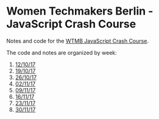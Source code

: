 # Women Techmakers Berlin - JavaScript Crash Course

Notes and code for the [WTMB JavaScript Crash Course](http://wtmberlin.com/javascript-crash-course/).

The code and notes are organized by week: 

1. [12/10/17](https://github.com/mignonnesaurus/wtmb-js-crash-course/tree/master/week_12102017)
2. [19/10/17](https://github.com/mignonnesaurus/wtmb-js-crash-course/tree/master/week_19102017)
3. [26/10/17](https://github.com/mignonnesaurus/wtmb-js-crash-course/tree/master/week_26102017)
4. [02/11/17](https://github.com/mignonnesaurus/wtmb-js-crash-course/tree/master/week_02112017)
5. [09/11/17](https://github.com/mignonnesaurus/wtmb-js-crash-course/tree/master/week_09112017)
6. [16/11/17](https://github.com/mignonnesaurus/wtmb-js-crash-course/tree/master/week_16112017)
7. [23/11/17](https://github.com/mignonnesaurus/wtmb-js-crash-course/tree/master/week_23112017)
8. [30/11/17](https://github.com/mignonnesaurus/wtmb-js-crash-course/tree/master/week_30112017)
